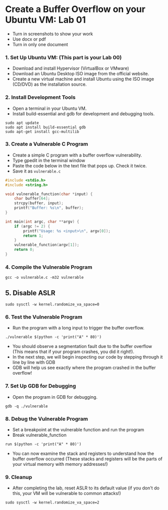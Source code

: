 # Create a Buffer Overflow on your Ubuntu VM: Lab 01

- Turn in screenshots to show your work
- Use docx or pdf
- Turn in only one document

### 1. Set Up Ubuntu VM: (This part is your Lab 00)

- Download and install Hypervisor (VirtualBox or VMware)
- Download an Ubuntu Desktop ISO image from the official website.
- Create a new virtual machine and install Ubuntu using the ISO image (CD/DVD) as the installation source.


### 2. Install Development Tools 

- Open a terminal in your Ubuntu VM.
- Install build-essential and gdb for development and debugging tools.

```
sudo apt update
sudo apt install build-essential gdb
sudo apt-get install gcc-multilib
```


### 3. Create a Vulnerable C Program

- Create a simple C program with a buffer overflow vulnerability. 
- Type gpedit in the terminal window
- Paste the code below in the text file that pops up.  Check it twice.
- Save it as
  `vulnerable.c`


```c
#include <stdio.h>
#include <string.h>

void vulnerable_function(char *input) {
    char buffer[64];
    strcpy(buffer, input);
    printf("Buffer: %s\n", buffer);
}

int main(int argc, char **argv) {
    if (argc != 2) {
        printf("Usage: %s <input>\n", argv[0]);
        return 1;
    }
    vulnerable_function(argv[1]);
    return 0;
}
```

### 4. Compile the Vulnerable Program 

```
gcc -o vulnerable.c -m32 vulnerable
```

<h2>5. Disable ASLR</h2>

```
sudo sysctl -w kernel.randomize_va_space=0
```

### 6. Test the Vulnerable Program 

- Run the program with a long input to trigger the buffer overflow.
```
./vulnerable $(python -c 'print("A" * 80)')
```
- You should observe a segmentation fault due to the buffer overflow (This means that if your program crashes, you did it right!).
- In the next step, we will begin inspecting our code by stepping through it line by line with GDB
- GDB will help us see exactly where the program crashed in the buffer overflow!

### 7. Set Up GDB for Debugging 

- Open the program in GDB for debugging.

```
gdb -q ./vulnerable
```

### 8. Debug the Vulnerable Program 

- Set a breakpoint at the vulnerable function and run the program
- Break vulnerable_function

```
run $(python -c 'print("A" * 80)')
```
- You can now examine the stack and registers to understand how the buffer overflow occurred (These stacks and registers will be the parts of your virtual memory with memory addresses!)

### 9. Cleanup 

- After completing the lab, reset ASLR to its default value (if you don't do this, your VM will be vulnerable to common attacks!)

```
sudo sysctl -w kernel.randomize_va_space=2
```


